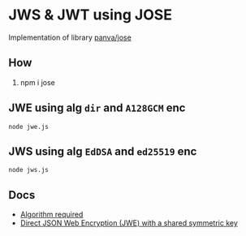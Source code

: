 # JWS & JWT using JOSE
Implementation of library [panva/jose](https://github.com/panva/jose)

## How
1. npm i jose

## JWE using alg `dir` and `A128GCM` enc
```
node jwe.js
```

## JWS using alg `EdDSA` and `ed25519` enc
```
node jws.js
```

## Docs
- [Algorithm required](https://github.com/panva/jose/issues/210)
- [Direct JSON Web Encryption (JWE) with a shared symmetric key](https://connect2id.com/products/nimbus-jose-jwt/examples/jwe-with-shared-key)
